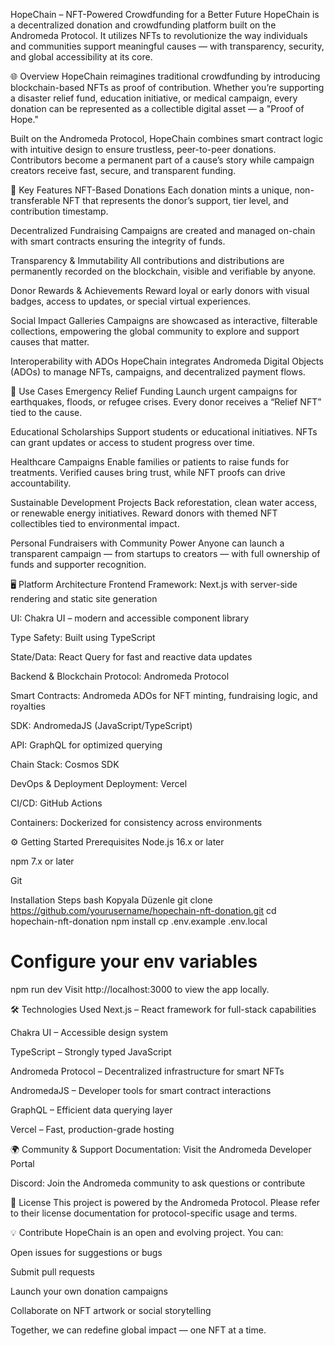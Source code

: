 HopeChain – NFT-Powered Crowdfunding for a Better Future
HopeChain is a decentralized donation and crowdfunding platform built on the Andromeda Protocol. It utilizes NFTs to revolutionize the way individuals and communities support meaningful causes — with transparency, security, and global accessibility at its core.

🌐 Overview
HopeChain reimagines traditional crowdfunding by introducing blockchain-based NFTs as proof of contribution. Whether you’re supporting a disaster relief fund, education initiative, or medical campaign, every donation can be represented as a collectible digital asset — a "Proof of Hope."

Built on the Andromeda Protocol, HopeChain combines smart contract logic with intuitive design to ensure trustless, peer-to-peer donations. Contributors become a permanent part of a cause’s story while campaign creators receive fast, secure, and transparent funding.

🚀 Key Features
NFT-Based Donations
Each donation mints a unique, non-transferable NFT that represents the donor’s support, tier level, and contribution timestamp.

Decentralized Fundraising
Campaigns are created and managed on-chain with smart contracts ensuring the integrity of funds.

Transparency & Immutability
All contributions and distributions are permanently recorded on the blockchain, visible and verifiable by anyone.

Donor Rewards & Achievements
Reward loyal or early donors with visual badges, access to updates, or special virtual experiences.

Social Impact Galleries
Campaigns are showcased as interactive, filterable collections, empowering the global community to explore and support causes that matter.

Interoperability with ADOs
HopeChain integrates Andromeda Digital Objects (ADOs) to manage NFTs, campaigns, and decentralized payment flows.

🧩 Use Cases
Emergency Relief Funding
Launch urgent campaigns for earthquakes, floods, or refugee crises. Every donor receives a “Relief NFT” tied to the cause.

Educational Scholarships
Support students or educational initiatives. NFTs can grant updates or access to student progress over time.

Healthcare Campaigns
Enable families or patients to raise funds for treatments. Verified causes bring trust, while NFT proofs can drive accountability.

Sustainable Development Projects
Back reforestation, clean water access, or renewable energy initiatives. Reward donors with themed NFT collectibles tied to environmental impact.

Personal Fundraisers with Community Power
Anyone can launch a transparent campaign — from startups to creators — with full ownership of funds and supporter recognition.

🖥️ Platform Architecture
Frontend
Framework: Next.js with server-side rendering and static site generation

UI: Chakra UI – modern and accessible component library

Type Safety: Built using TypeScript

State/Data: React Query for fast and reactive data updates

Backend & Blockchain
Protocol: Andromeda Protocol

Smart Contracts: Andromeda ADOs for NFT minting, fundraising logic, and royalties

SDK: AndromedaJS (JavaScript/TypeScript)

API: GraphQL for optimized querying

Chain Stack: Cosmos SDK

DevOps & Deployment
Deployment: Vercel

CI/CD: GitHub Actions

Containers: Dockerized for consistency across environments

⚙️ Getting Started
Prerequisites
Node.js 16.x or later

npm 7.x or later

Git

Installation Steps
bash
Kopyala
Düzenle
git clone https://github.com/yourusername/hopechain-nft-donation.git
cd hopechain-nft-donation
npm install
cp .env.example .env.local
# Configure your env variables
npm run dev
Visit http://localhost:3000 to view the app locally.

🛠 Technologies Used
Next.js – React framework for full-stack capabilities

Chakra UI – Accessible design system

TypeScript – Strongly typed JavaScript

Andromeda Protocol – Decentralized infrastructure for smart NFTs

AndromedaJS – Developer tools for smart contract interactions

GraphQL – Efficient data querying layer

Vercel – Fast, production-grade hosting

🌍 Community & Support
Documentation: Visit the Andromeda Developer Portal

Discord: Join the Andromeda community to ask questions or contribute


📄 License
This project is powered by the Andromeda Protocol. Please refer to their license documentation for protocol-specific usage and terms.

💡 Contribute
HopeChain is an open and evolving project. You can:

Open issues for suggestions or bugs

Submit pull requests

Launch your own donation campaigns

Collaborate on NFT artwork or social storytelling

Together, we can redefine global impact — one NFT at a time.
